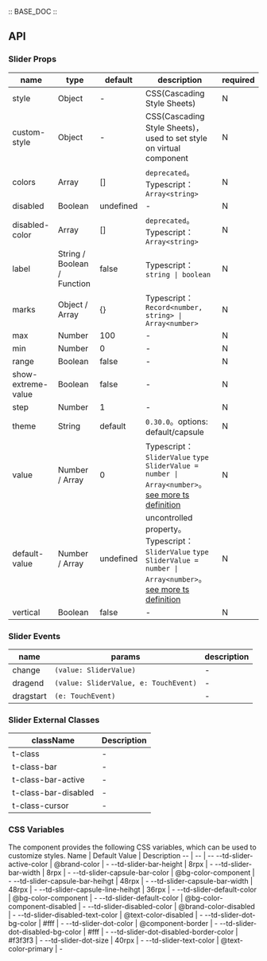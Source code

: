 :: BASE_DOC ::

## API

### Slider Props

name | type | default | description | required
-- | -- | -- | -- | --
style | Object | - | CSS(Cascading Style Sheets) | N
custom-style | Object | - | CSS(Cascading Style Sheets)，used to set style on virtual component | N
colors | Array | [] | `deprecated`。Typescript：`Array<string>` | N
disabled | Boolean | undefined | \- | N
disabled-color | Array | [] | `deprecated`。Typescript：`Array<string>` | N
label | String / Boolean / Function | false | Typescript：`string \| boolean` | N
marks | Object / Array | {} | Typescript：`Record<number, string> \| Array<number>` | N
max | Number | 100 | \- | N
min | Number | 0 | \- | N
range | Boolean | false | \- | N
show-extreme-value | Boolean | false | \- | N
step | Number | 1 | \- | N
theme | String | default | `0.30.0`。options: default/capsule | N
value | Number / Array | 0 | Typescript：`SliderValue` `type SliderValue = number \| Array<number>`。[see more ts definition](https://github.com/Tencent/tdesign-miniprogram/blob/develop/packages/components/slider/type.ts) | N
default-value | Number / Array | undefined | uncontrolled property。Typescript：`SliderValue` `type SliderValue = number \| Array<number>`。[see more ts definition](https://github.com/Tencent/tdesign-miniprogram/blob/develop/packages/components/slider/type.ts) | N
vertical | Boolean | false | \- | N

### Slider Events

name | params | description
-- | -- | --
change | `(value: SliderValue)` | \-
dragend | `(value: SliderValue, e: TouchEvent)` | \-
dragstart | `(e: TouchEvent)` | \-

### Slider External Classes

className | Description
-- | --
t-class | \-
t-class-bar | \-
t-class-bar-active | \-
t-class-bar-disabled | \-
t-class-cursor | \-

### CSS Variables

The component provides the following CSS variables, which can be used to customize styles.
Name | Default Value | Description 
-- | -- | --
--td-slider-active-color | @brand-color | - 
--td-slider-bar-height | 8rpx | - 
--td-slider-bar-width | 8rpx | - 
--td-slider-capsule-bar-color | @bg-color-component | - 
--td-slider-capsule-bar-heihgt | 48rpx | - 
--td-slider-capsule-bar-width | 48rpx | - 
--td-slider-capsule-line-heihgt | 36rpx | - 
--td-slider-default-color | @bg-color-component | - 
--td-slider-default-color | @bg-color-component-disabled | - 
--td-slider-disabled-color | @brand-color-disabled | - 
--td-slider-disabled-text-color | @text-color-disabled | - 
--td-slider-dot-bg-color | #fff | - 
--td-slider-dot-color | @component-border | - 
--td-slider-dot-disabled-bg-color | #fff | - 
--td-slider-dot-disabled-border-color | #f3f3f3 | - 
--td-slider-dot-size | 40rpx | - 
--td-slider-text-color | @text-color-primary | -